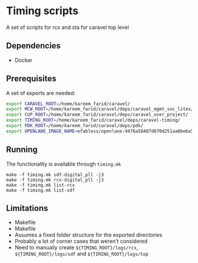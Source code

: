 # Timing scripts

A set of scripts for rcx and sta for caravel top level 

## Dependencies
- Docker

## Prerequisites

A set of exports are needed:
```bash
export CARAVEL_ROOT=/home/kareem_farid/caravel/
export MCW_ROOT=/home/kareem_farid/caravel/deps/caravel_mgmt_soc_litex/
export CUP_ROOT=/home/kareem_farid/caravel/deps/caravel_user_project/
export TIMING_ROOT=/home/kareem_farid/caravel/deps/caravel-timing/
export PDK_ROOT=/home/kareem_farid/caravel/deps/pdk/
export OPENLANE_IMAGE_NAME=efabless/openlane:4476a58407d670d251aa0be6a55e5391bb181c4e-amd64
```

## Running

The functionality is available through `timing.mk`

```
make -f timing.mk sdf-digital_pll -j3
make -f timing.mk rcx-digital_pll -j3
make -f timing.mk list-rcx
make -f timing.mk list-sdf
```

## Limitations

- Makefile
- Makefile
- Assumes a fixed folder structure for the exported directories
- Probably a lot of corner cases that weren't considered
- Need to manually create `${TIMING_ROOT}/logs/rcx`, `${TIMING_ROOT}/logs/sdf` and `${TIMING_ROOT}/logs/top`

